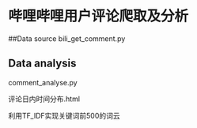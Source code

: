 # 哔哩哔哩用户评论爬取及分析
##Data source
bili_get_comment.py

## Data analysis
comment_analyse.py

评论日内时间分布.html

利用TF_IDF实现关键词前500的词云

